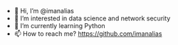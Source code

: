 - 👋 Hi, I’m @imanalias
- 👀 I’m interested in data science and network security
- 🌱 I’m currently learning Python
- 📫 How to reach me? https://github.com/imanalias

<!---
imanalias/imanalias is a ✨ special ✨ repository because its `README.md` (this file) appears on your GitHub profile.
You can click the Preview link to take a look at your changes.
--->
